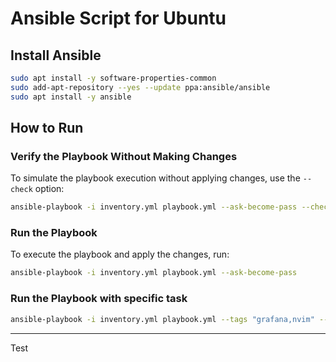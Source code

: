 # Ansible Script for Ubuntu
## Install Ansible

```bash
sudo apt install -y software-properties-common
sudo add-apt-repository --yes --update ppa:ansible/ansible
sudo apt install -y ansible
```
## How to Run

### Verify the Playbook Without Making Changes
To simulate the playbook execution without applying changes, use the `--check` option:

```bash
ansible-playbook -i inventory.yml playbook.yml --ask-become-pass --check
```

### Run the Playbook
To execute the playbook and apply the changes, run:

```bash
ansible-playbook -i inventory.yml playbook.yml --ask-become-pass
```

### Run the Playbook with specific task
```bash
ansible-playbook -i inventory.yml playbook.yml --tags "grafana,nvim" --ask-become-pass
```
---

Test